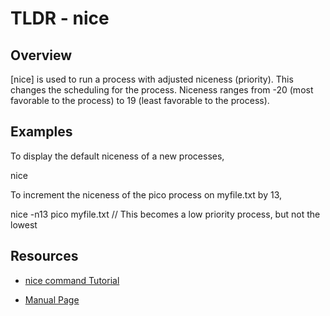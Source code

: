TLDR - nice
============

Overview
--------

[nice] is used to run a process with adjusted niceness (priority). This changes the scheduling for the process. Niceness ranges from -20 (most favorable to the process) to 19 (least favorable to the process).

Examples
--------

To display the default niceness of a new processes,

nice

To increment the niceness of the pico process on myfile.txt by 13,

nice -n13 pico myfile.txt // This becomes a low priority process, but not the lowest

Resources
---------

- [nice command Tutorial](http://www.computerhope.com/unix/unice.htm)

[git]: https://computerhope.com/

- [Manual Page](https://http://man7.org/linux/man-pages/man1/nice.1.html)

[git]: https://man7.org
